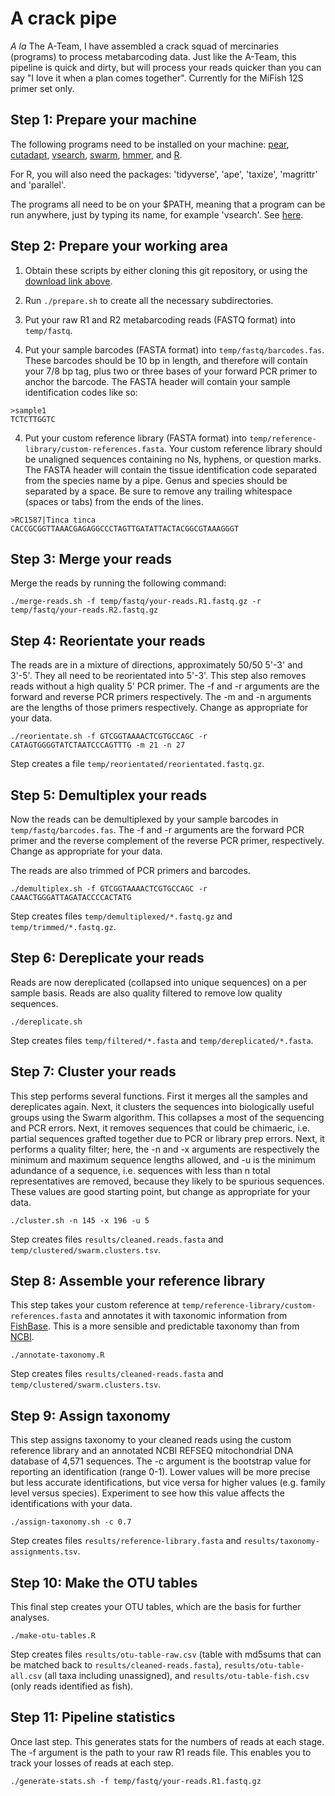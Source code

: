 # A crack pipe

*A la* The A-Team, I have assembled a crack squad of mercinaries (programs) to process metabarcoding data. Just like the A-Team, this pipeline is quick and dirty, but will process your reads quicker than you can say "I love it when a plan comes together". Currently for the MiFish 12S primer set only.


## Step 1: Prepare your machine

The following programs need to be installed on your machine: [pear](https://www.h-its.org/downloads/pear-academic/), [cutadapt](https://cutadapt.readthedocs.io/en/stable/index.html), [vsearch](https://github.com/torognes/vsearch), [swarm](https://github.com/torognes/swarm), [hmmer](http://hmmer.org/), and [R](https://cran.r-project.org/). 

For R, you will also need the packages: 'tidyverse', 'ape', 'taxize', 'magrittr' and 'parallel'.

The programs all need to be on your $PATH, meaning that a program can be run anywhere, just by typing its name, for example 'vsearch'. See [here](https://opensource.com/article/17/6/set-path-linux).


## Step 2: Prepare your working area

1. Obtain these scripts by either cloning this git repository, or using the [download link above](https://github.com/boopsboops/crackpipe/archive/master.zip).

2. Run `./prepare.sh` to create all the necessary subdirectories.   

2. Put your raw R1 and R2 metabarcoding reads (FASTQ format) into `temp/fastq`.  
3. Put your sample barcodes (FASTA format) into `temp/fastq/barcodes.fas`. These barcodes should be 10 bp in length, and therefore will contain your 7/8 bp tag, plus two or three bases of your forward PCR primer to anchor the barcode. The FASTA header will contain your sample identification codes like so:
```
>sample1
TCTCTTGGTC
```

4. Put your custom reference library (FASTA format) into `temp/reference-library/custom-references.fasta`. Your custom reference library should be unaligned sequences containing no Ns, hyphens, or question marks. The FASTA header will contain the tissue identification code separated from the species name by a pipe. Genus and species should be separated by a space. Be sure to remove any trailing whitespace (spaces or tabs) from the ends of the lines.
```
>RC1587|Tinca tinca
CACCGCGGTTAAACGAGAGGCCCTAGTTGATATTACTACGGCGTAAAGGGT
```


## Step 3: Merge your reads

Merge the reads by running the following command: 

```
./merge-reads.sh -f temp/fastq/your-reads.R1.fastq.gz -r temp/fastq/your-reads.R2.fastq.gz
```


## Step 4: Reorientate your reads

The reads are in a mixture of directions, approximately 50/50 5'-3' and 3'-5'. They all need to be reorientated into 5'-3'. This step also removes reads without a high quality 5' PCR primer. The -f and -r arguments are the forward and reverse PCR primers respectively. The -m and -n arguments are the lengths of those primers respectively. Change as appropriate for your data.

```
./reorientate.sh -f GTCGGTAAAACTCGTGCCAGC -r CATAGTGGGGTATCTAATCCCAGTTTG -m 21 -n 27
```

Step creates a file `temp/reorientated/reorientated.fastq.gz`.


## Step 5: Demultiplex your reads

Now the reads can be demultiplexed by your sample barcodes in `temp/fastq/barcodes.fas`. The -f and -r arguments are the forward PCR primer and the reverse complement of the reverse PCR primer, respectively. Change as appropriate for your data.

The reads are also trimmed of PCR primers and barcodes.
```
./demultiplex.sh -f GTCGGTAAAACTCGTGCCAGC -r CAAACTGGGATTAGATACCCCACTATG
```

Step creates files `temp/demultiplexed/*.fastq.gz` and `temp/trimmed/*.fastq.gz`.


## Step 6: Dereplicate your reads

Reads are now dereplicated (collapsed into unique sequences) on a per sample basis. Reads are also quality filtered to remove low quality sequences.
```
./dereplicate.sh
```

Step creates files `temp/filtered/*.fasta` and `temp/dereplicated/*.fasta`.


## Step 7: Cluster your reads

This step performs several functions. First it merges all the samples and dereplicates again. Next, it clusters the sequences into biologically useful groups using the Swarm algorithm. This collapses a most of the sequencing and PCR errors. Next, it removes sequences that could be chimaeric, i.e. partial sequences grafted together due to PCR or library prep errors. Next, it performs a quality filter; here, the -n and -x arguments are respectively the minimum and maximum sequence lengths allowed, and -u is the minimum adundance of a sequence, i.e. sequences with less than n total representatives are removed, because they likely to be spurious sequences. These values are good starting point, but change as appropriate for your data.
```
./cluster.sh -n 145 -x 196 -u 5
```

Step creates files `results/cleaned.reads.fasta` and `temp/clustered/swarm.clusters.tsv`.


## Step 8: Assemble your reference library

This step takes your custom reference at `temp/reference-library/custom-references.fasta` and annotates it with taxonomic information from [FishBase](https://www.fishbase.se/search.php). This is a more sensible and predictable taxonomy than from [NCBI](https://www.ncbi.nlm.nih.gov/taxonomy).

```
./annotate-taxonomy.R
```

Step creates files `results/cleaned-reads.fasta` and `temp/clustered/swarm.clusters.tsv`.


## Step 9: Assign taxonomy

This step assigns taxonomy to your cleaned reads using the custom reference library and an annotated NCBI REFSEQ mitochondrial DNA database of 4,571 sequences. The -c argument is the bootstrap value for reporting an identification (range 0-1). Lower values will be more precise but less accurate identifications, but vice versa for higher values  (e.g. family level versus species). Experiment to see how this value affects the identifications with your data.

```
./assign-taxonomy.sh -c 0.7
```

Step creates files `results/reference-library.fasta` and `results/taxonomy-assignments.tsv`.


## Step 10: Make the OTU tables

This final step creates your OTU tables, which are the basis for further analyses. 

```
./make-otu-tables.R
```

Step creates files `results/otu-table-raw.csv` (table with md5sums that can be matched back to `results/cleaned-reads.fasta`), `results/otu-table-all.csv` (all taxa including unassigned), and `results/otu-table-fish.csv` (only  reads identified as fish).


## Step 11: Pipeline statistics

Once last step. This generates stats for the numbers of reads at each stage. The -f argument is the path to your raw R1 reads file. This enables you to track your losses of reads at each step.

```
./generate-stats.sh -f temp/fastq/your-reads.R1.fastq.gz
```
